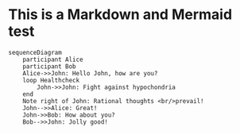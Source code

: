 <script src="https://cdnjs.cloudflare.com/ajax/libs/mermaid/8.3.1/mermaid.min.js" markdown='1'></script>

# This is a Markdown and Mermaid test

```mermaid
sequenceDiagram
    participant Alice
    participant Bob
    Alice->>John: Hello John, how are you?
    loop Healthcheck
        John->>John: Fight against hypochondria
    end
    Note right of John: Rational thoughts <br/>prevail!
    John-->>Alice: Great!
    John->>Bob: How about you?
    Bob-->>John: Jolly good!
```